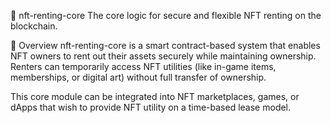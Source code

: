 🧩 nft-renting-core
The core logic for secure and flexible NFT renting on the blockchain.

📌 Overview
nft-renting-core is a smart contract-based system that enables NFT owners to rent out their assets securely while maintaining ownership. Renters can temporarily access NFT utilities (like in-game items, memberships, or digital art) without full transfer of ownership.

This core module can be integrated into NFT marketplaces, games, or dApps that wish to provide NFT utility on a time-based lease model.

